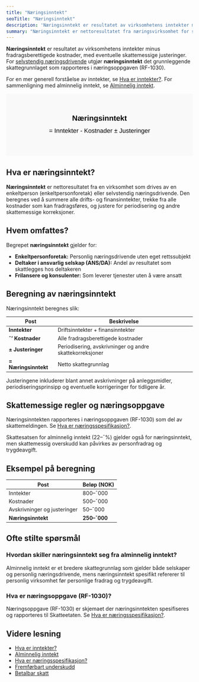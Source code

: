 ```yaml
---
title: "Næringsinntekt"
seoTitle: "Næringsinntekt"
description: 'Næringsinntekt er resultatet av virksomhetens inntekter minus fradragsberettigede kostnader, med eventuelle skattemessige justeringer. For [selvstendig næ...'
summary: "Næringsinntekt er nettoresultatet fra næringsvirksomhet for selvstendig næringsdrivende. Artikkelen viser beregning, skattemessige justeringer og rapportering i næringsoppgave (RF‑1030)."
---
```


**Næringsinntekt** er resultatet av virksomhetens inntekter minus fradragsberettigede kostnader, med eventuelle skattemessige justeringer. For [selvstendig næringsdrivende](/blogs/regnskap/selvstendig-naeringsdrivende "Selvstendig næringsdrivende “ Guide til selvstendig næringsvirksomhet i Norge") utgjør **næringsinntekt** det grunnleggende skattegrunnlaget som rapporteres i næringsoppgaven (RF-1030).

For en mer generell forståelse av inntekter, se [Hva er inntekter?](/blogs/regnskap/hva-er-inntekter "Hva er Inntekter? Komplett Guide til Inntektstyper og Regnskapsføring").
For sammenligning med alminnelig inntekt, se [Alminnelig inntekt](/blogs/regnskap/alminnelig-inntekt "Alminnelig inntekt “ Komplett guide til skattemessig resultat og beregning").

![Næringsinntekt Oversikt](naeringsinntekt-image.svg)

## Hva er næringsinntekt?

**Næringsinntekt** er nettoresultatet fra en virksomhet som drives av en enkeltperson (enkeltpersonforetak) eller selvstendig næringsdrivende. Den beregnes ved å summere alle drifts- og finansinntekter, trekke fra alle kostnader som kan fradragsføres, og justere for periodisering og andre skattemessige korreksjoner.

## Hvem omfattes?

Begrepet **næringsinntekt** gjelder for:

* **Enkeltpersonforetak:** Personlig næringsdrivende uten eget rettssubjekt
* **Deltaker i ansvarlig selskap (ANS/DA):** Andel av resultatet som skattlegges hos deltakeren
* **Frilansere og konsulenter:** Som leverer tjenester uten å være ansatt

## Beregning av næringsinntekt

Næringsinntekt beregnes slik:

| Post                         | Beskrivelse                                           |
|------------------------------|-------------------------------------------------------|
| **Inntekter**                | Driftsinntekter + finansinntekter                     |
| **ˆ’ Kostnader**              | Alle fradragsberettigede kostnader                    |
| **± Justeringer**            | Periodisering, avskrivninger og andre skattekorreksjoner |
| **= Næringsinntekt**         | Netto skattegrunnlag                                   |

Justeringene inkluderer blant annet avskrivninger på anleggsmidler, periodiseringsprinsipp og eventuelle korrigeringer for tidligere år.

## Skattemessige regler og næringsoppgave

Næringsinntekten rapporteres i næringsoppgaven (RF-1030) som del av skattemeldingen. Se [Hva er næringsspesifikasjon?](/blogs/regnskap/naringsspesifikasjon "Hva er næringsspesifikasjon? Guide til næringsspesifikasjon for selvstendig næringsdrivende").

Skattesatsen for alminnelig inntekt (22–¯%) gjelder også for næringsinntekt, men skattemessig overskudd kan påvirkes av personfradrag og trygdeavgift.

## Eksempel på beregning

| Post                             | Beløp (NOK) |
|----------------------------------|-------------|
| Inntekter                        | 800–¯000     |
| Kostnader                        | 500–¯000     |
| Avskrivninger og justeringer     | 50–¯000      |
| **Næringsinntekt**               | **250–¯000** |

## Ofte stilte spørsmål

### Hvordan skiller næringsinntekt seg fra alminnelig inntekt?

Alminnelig inntekt er et bredere skattegrunnlag som gjelder både selskaper og personlig næringsdrivende, mens næringsinntekt spesifikt refererer til personlig virksomhet før personlige fradrag og trygdeavgift.

### Hva er næringsoppgave (RF-1030)?

Næringsoppgave (RF-1030) er skjemaet der næringsinntekten spesifiseres og rapporteres til Skatteetaten. Se [Hva er næringsspesifikasjon?](/blogs/regnskap/naringsspesifikasjon "Hva er næringsspesifikasjon? Guide til næringsspesifikasjon for selvstendig næringsdrivende").

## Videre lesning

* [Hva er inntekter?](/blogs/regnskap/hva-er-inntekter "Hva er Inntekter? Komplett Guide til Inntektstyper og Regnskapsføring")
* [Alminnelig inntekt](/blogs/regnskap/alminnelig-inntekt "Alminnelig inntekt “ Komplett guide til skattemessig resultat og beregning")
* [Hva er næringsspesifikasjon?](/blogs/regnskap/naringsspesifikasjon "Hva er næringsspesifikasjon? Guide til næringsspesifikasjon for selvstendig næringsdrivende")
* [Fremførbart underskudd](/blogs/regnskap/fremforbart-underskudd "Fremførbart underskudd: Komplett guide til håndtering av underskudd i regnskap og skatt")
* [Betalbar skatt](/blogs/regnskap/betalbar-skatt "Betalbar skatt “ Komplett guide til beregning og håndtering")










